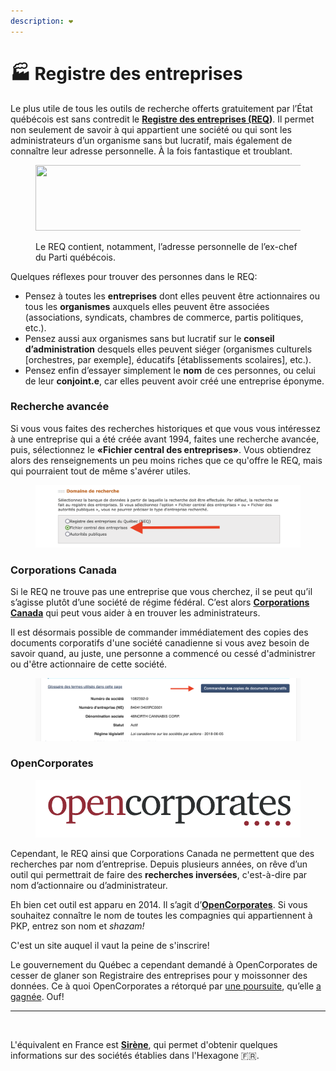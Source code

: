 ```yaml
---
description: ❤️
---
```


# 🏭 Registre des entreprises

Le plus utile de tous les outils de recherche offerts gratuitement par l’État québécois est sans contredit le [**Registre des entreprises (REQ**](https://www.quebec.ca/entreprises-et-travailleurs-autonomes/obtenir-renseignements-entreprise/recherche-registre-entreprises/acceder-registre-entreprises)**)**. Il permet non seulement de savoir à qui appartient une société ou qui sont les administrateurs d’un organisme sans but lucratif, mais également de connaître leur adresse personnelle. À la fois fantastique et troublant.

<figure><img src="https://miro.medium.com/v2/resize:fit:1304/1*-wQS8YKWzl2O7ZFqTn9AUw.png" alt="" height="105" width="652"><figcaption><p>Le REQ contient, notamment, l’adresse personnelle de l’ex-chef du Parti québécois.</p></figcaption></figure>

Quelques réflexes pour trouver des personnes dans le REQ:

* Pensez à toutes les **entreprises** dont elles peuvent être actionnaires ou tous les **organismes** auxquels elles peuvent être associées (associations, syndicats, chambres de commerce, partis politiques, etc.).
* Pensez aussi aux organismes sans but lucratif sur le **conseil d’administration** desquels elles peuvent siéger (organismes culturels \[orchestres, par exemple], éducatifs \[établissements scolaires], etc.).
* Pensez enfin d’essayer simplement le **nom** de ces personnes, ou celui de leur **conjoint.e**, car elles peuvent avoir créé une entreprise éponyme.

### Recherche avancée

Si vous vous faites des recherches historiques et que vous vous intéressez à une entreprise qui a été créée avant 1994, faites une recherche avancée, puis, sélectionnez le **«Fichier central des entreprises»**. Vous obtiendrez alors des renseignements un peu moins riches que ce qu'offre le REQ, mais qui pourraient tout de même s'avérer utiles.

<figure><img src="../.gitbook/assets/req-avance.png" alt=""><figcaption></figcaption></figure>

### Corporations Canada

Si le REQ ne trouve pas une entreprise que vous cherchez, il se peut qu’il s’agisse plutôt d’une société de régime fédéral. C’est alors [**Corporations Canada**](https://www.ic.gc.ca/app/scr/cc/CorporationsCanada/fdrlCrpSrch.html?locale=fr\_CA) qui peut vous aider à en trouver les administrateurs.

Il est désormais possible de commander immédiatement des copies des documents corporatifs d'une société canadienne si vous avez besoin de savoir quand, au juste, une personne a commencé ou cessé d'administrer ou d'être actionnaire de cette société.

<figure><img src="../.gitbook/assets/canadaCorp.png" alt=""><figcaption></figcaption></figure>

### OpenCorporates

<figure><img src="../.gitbook/assets/opencorporates.png" alt="" width="563"><figcaption></figcaption></figure>

Cependant, le REQ ainsi que Corporations Canada ne permettent que des recherches par nom d’entreprise. Depuis plusieurs années, on rêve d’un outil qui permettrait de faire des **recherches inversées**, c'est-à-dire par nom d’actionnaire ou d’administrateur.

Eh bien cet outil est apparu en 2014. Il s’agit d’[**OpenCorporates**](https://opencorporates.com/). Si vous souhaitez connaître le nom de toutes les compagnies qui appartiennent à PKP, entrez son nom et _shazam!_

C'est un site auquel il vaut la peine de s'inscrire!

Le gouvernement du Québec a cependant demandé à OpenCorporates de cesser de glaner son Registraire des entreprises pour y moissonner des données. Ce à quoi OpenCorporates a rétorqué par [une poursuite](https://www.lapresse.ca/techno/201704/06/01-5085945-quebec-poursuivi-par-la-plus-grande-banque-de-donnees-dentreprises-au-monde.php), qu’elle [a gagnée](https://www.canlii.org/fr/qc/qccs/doc/2019/2019qccs3801/2019qccs3801.html?searchUrlHash=AAAAAQAQIk9wZW5Db3Jwb3JhdGVzIgAAAAAB\&resultIndex=1). Ouf!

***

<figure><img src="http://www.sirene.fr/static-resources/img/logo-sirene.png" alt=""><figcaption></figcaption></figure>

L'équivalent en France est [**Sirène**](http://www.sirene.fr/sirene/public/accueil), qui permet d'obtenir quelques informations sur des sociétés établies dans l'Hexagone 🇫🇷.
